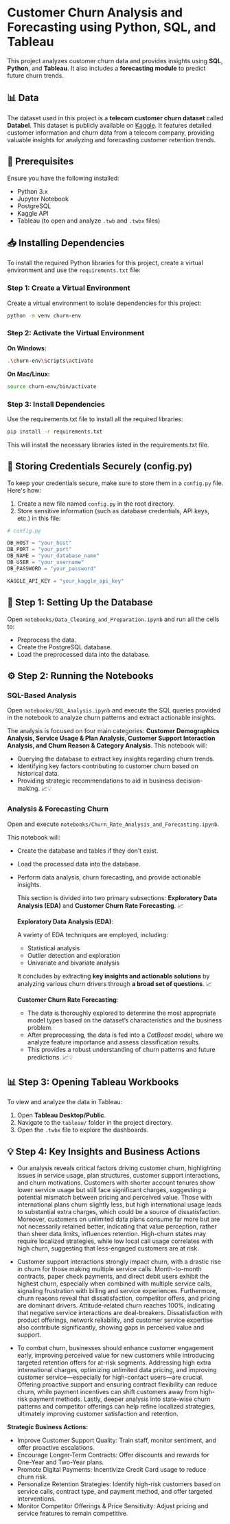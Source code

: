 # Customer Churn Analysis and Forecasting using Python, SQL, and Tableau

This project analyzes customer churn data and provides insights using **SQL**, **Python**, and **Tableau**. It also includes a **forecasting module** to predict future churn trends.

## 📊 Data

The dataset used in this project is a **telecom customer churn dataset** called **Databel**. This dataset is publicly available on [Kaggle](https://www.kaggle.com/datasets/yichienchong/databel-telecom-customer-churn-dataset). It features detailed customer information and churn data from a telecom company, providing valuable insights for analyzing and forecasting customer retention trends.

## 📌 Prerequisites

Ensure you have the following installed:

- Python 3.x
- Jupyter Notebook
- PostgreSQL
- Kaggle API
- Tableau (to open and analyze `.twb` and `.twbx` files)

## 📥 Installing Dependencies

To install the required Python libraries for this project, create a virtual environment and use the `requirements.txt` file:

### Step 1: Create a Virtual Environment

Create a virtual environment to isolate dependencies for this project:

```bash
python -m venv churn-env
```

### Step 2: Activate the Virtual Environment

**On Windows:**
```bash
.\churn-env\Scripts\activate
```

**On Mac/Linux:**
```bash
source churn-env/bin/activate
```

### Step 3: Install Dependencies
Use the requirements.txt file to install all the required libraries:

```bash
pip install -r requirements.txt
```
This will install the necessary libraries listed in the requirements.txt file.


## 🔑 **Storing Credentials Securely (config.py)**

To keep your credentials secure, make sure to store them in a `config.py` file. Here's how:

1. Create a new file named `config.py` in the root directory.
2. Store sensitive information (such as database credentials, API keys, etc.) in this file:

```python
# config.py

DB_HOST = "your_host"
DB_PORT = "your_port"
DB_NAME = "your_database_name"
DB_USER = "your_username"
DB_PASSWORD = "your_password"

KAGGLE_API_KEY = "your_kaggle_api_key"
```

## 🔧 Step 1: Setting Up the Database

Open `notebooks/Data_Cleaning_and_Preparation.ipynb` and run all the cells to:

- Preprocess the data.
- Create the PostgreSQL database.
- Load the preprocessed data into the database.

## ⚙️ Step 2: Running the Notebooks 

### **SQL-Based Analysis**

Open `notebooks/SQL_Analysis.ipynb` and execute the SQL queries provided in the notebook to analyze churn patterns and extract actionable insights.

The analysis is focused on four main categories: **Customer Demographics Analysis, Service Usage & Plan Analysis, Customer Support Interaction Analysis, and Churn Reason & Category Analysis**. This notebook will:

- Querying the database to extract key insights regarding churn trends.
- Identifying key factors contributing to customer churn based on historical data.
- Providing strategic recommendations to aid in business decision-making. 📈💡 

### **Analysis & Forecasting Churn**

Open and execute `notebooks/Churn_Rate_Analysis_and_Forecasting.ipynb`.

This notebook will:
- Create the database and tables if they don’t exist.
- Load the processed data into the database.
- Perform data analysis, churn forecasting, and provide actionable insights.

  This section is divided into two primary subsections: **Exploratory Data Analysis (EDA)** and **Customer Churn Rate Forecasting**. 📈

   **Exploratory Data Analysis (EDA)**:
  
   A variety of EDA techniques are employed, including:
   - Statistical analysis
   - Outlier detection and exploration
   - Univariate and bivariate analysis

   It concludes by extracting **key insights and actionable solutions** by analyzing various churn drivers through **a broad set of questions**. 📈

   **Customer Churn Rate Forecasting**:
  
   - The data is thoroughly explored to determine the most appropriate model types based on the dataset’s characteristics and the business problem.
   - After preprocessing, the data is fed into a *CatBoost model*, where we analyze feature importance and assess classification results.
   - This provides a robust understanding of churn patterns and future predictions. 📈💡 

## 📊 Step 3: Opening Tableau Workbooks

To view and analyze the data in Tableau:

1. Open **Tableau Desktop/Public**.
2. Navigate to the `tableau/` folder in the project directory.
3. Open the `.twbx` file to explore the dashboards.

## 💡 Step 4: Key Insights and Business Actions

- Our analysis reveals critical factors driving customer churn, highlighting issues in service usage, plan structures, customer support interactions, and churn motivations. Customers with shorter account tenures show lower service usage but still face significant charges, suggesting a potential mismatch between pricing and perceived value. Those with international plans churn slightly less, but high international usage leads to substantial extra charges, which could be a source of dissatisfaction. Moreover, customers on unlimited data plans consume far more but are not necessarily retained better, indicating that value perception, rather than sheer data limits, influences retention. High-churn states may require localized strategies, while low local call usage correlates with high churn, suggesting that less-engaged customers are at risk.

- Customer support interactions strongly impact churn, with a drastic rise in churn for those making multiple service calls. Month-to-month contracts, paper check payments, and direct debit users exhibit the highest churn, especially when combined with multiple service calls, signaling frustration with billing and service experiences. Furthermore, churn reasons reveal that dissatisfaction, competitor offers, and pricing are dominant drivers. Attitude-related churn reaches 100%, indicating that negative service interactions are deal-breakers. Dissatisfaction with product offerings, network reliability, and customer service expertise also contribute significantly, showing gaps in perceived value and support.

- To combat churn, businesses should enhance customer engagement early, improving perceived value for new customers while introducing targeted retention offers for at-risk segments. Addressing high extra international charges, optimizing unlimited data pricing, and improving customer service—especially for high-contact users—are crucial. Offering proactive support and ensuring contract flexibility can reduce churn, while payment incentives can shift customers away from high-risk payment methods. Lastly, deeper analysis into state-wise churn patterns and competitor offerings can help refine localized strategies, ultimately improving customer satisfaction and retention.

**Strategic Business Actions:**

- Improve Customer Support Quality: Train staff, monitor sentiment, and offer proactive escalations.
- Encourage Longer-Term Contracts: Offer discounts and rewards for One-Year and Two-Year plans.
- Promote Digital Payments: Incentivize Credit Card usage to reduce churn risk.
- Personalize Retention Strategies: Identify high-risk customers based on service calls, contract type, and payment method, and offer targeted interventions.
- Monitor Competitor Offerings & Price Sensitivity: Adjust pricing and service features to remain competitive.